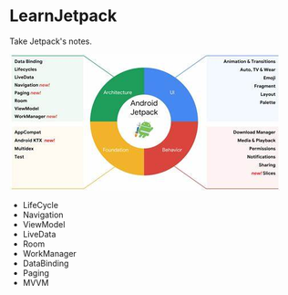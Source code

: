 # LearnJetpack
Take Jetpack's notes.

![Jetpack](https://github.com/Simplation/LearnJetpack/blob/main/pic/Jetpack%20%E6%9E%84%E6%88%90.jpg)

- LifeCycle
- Navigation
- ViewModel
- LiveData
- Room
- WorkManager
- DataBinding
- Paging
- MVVM
